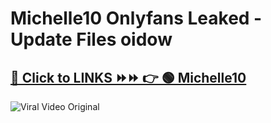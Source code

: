 
 # Michelle10 Onlyfans Leaked - Update Files oidow

## <h2><a href="https://clipsfans.com/Michelle10&ref=git">🔗 Click to LINKS ⏩⏩ 👉 🟢 Michelle10 </a></h2>

<a href="https://clipsfans.com/Michelle10&ref=git" rel="nofollow" data-target="animated-image.originalLink"><img src="https://i.ibb.co.com/xMMVF88/686577567.gif" alt="Viral Video Original" style="max-width: 100%; display: inline-block;" data-target="animated-image.originalImage"></a>

